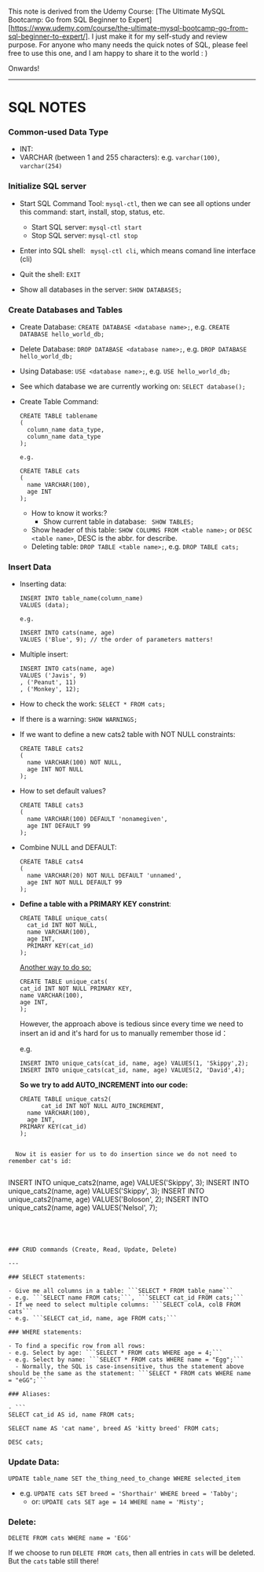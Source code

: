 This note is derived from the Udemy Course: [The Ultimate MySQL Bootcamp: Go from SQL Beginner to Expert][https://www.udemy.com/course/the-ultimate-mysql-bootcamp-go-from-sql-beginner-to-expert/]. I just make it for my self-study and review purpose. For anyone who many needs the quick notes of SQL, please feel free to use this one, and I am happy to share it to the world : )



Onwards! 

---





# SQL NOTES

### Common-used Data Type

- INT: 
- VARCHAR (between 1 and 255 characters): e.g. ``varchar(100)``, ``varchar(254)``

### Initialize SQL server

- Start SQL Command Tool: ``mysql-ctl``, then we can see all options under this command: start, install, stop, status, etc.

  - Start SQL server: ``mysql-ctl start``
  - Stop SQL server: ``mysql-ctl stop``
- Enter into SQL shell: `` mysql-ctl cli``, which means comand line interface (cli)
- Quit the shell: ``EXIT``
- Show all databases in the server: ``SHOW DATABASES;``

### Create Databases and Tables

- Create Database: ``CREATE DATABASE <database name>;``, e.g. ``CREATE DATABASE hello_world_db;``

- Delete Database: ``DROP DATABASE <database name>;``, e.g. ``DROP DATABASE hello_world_db;``

- Using Database: ``USE <database name>;``, e.g. ``USE hello_world_db;``

- See which database we are currently working on: ``SELECT database();``

- Create Table Command:

  ```
  CREATE TABLE tablename
  (
  	column_name data_type,
  	column_name data_type
  );
  
  e.g. 
  
  CREATE TABLE cats
  (
  	name VARCHAR(100),
  	age INT
  );
  ```
  - How to know it works:?
    - Show current table in database: `` SHOW TABLES;``
  - Show header of this table: ``SHOW COLUMNS FROM <table name>;`` or ``DESC <table name>``, DESC is the abbr. for describe.
  - Deleting table: ``DROP TABLE <table name>;``, e.g. ``DROP TABLE cats;``

### Insert Data

- Inserting data: 

  ```
  INSERT INTO table_name(column_name)
  VALUES (data);
  
  e.g. 
  
  INSERT INTO cats(name, age)
  VALUES ('Blue', 9); // the order of parameters matters!
  ```

- Multiple insert:

  ```
  INSERT INTO cats(name, age)
  VALUES ('Javis', 9)
  , ('Peanut', 11)
  , ('Monkey', 12);
  ```

- How to check the work: `SELECT * FROM cats;`

- If there is a warning: `SHOW WARNINGS;`

- If we want to define a new cats2 table with NOT NULL constraints:

  ```
  CREATE TABLE cats2
  (
    name VARCHAR(100) NOT NULL,
    age INT NOT NULL
  );
  ```

- How to set default values?  

  ```
  CREATE TABLE cats3
  (
  	name VARCHAR(100) DEFAULT 'nonamegiven',
  	age INT DEFAULT 99
  );
  ```

- Combine NULL and DEFAULT:

  ```
  CREATE TABLE cats4
  (
    name VARCHAR(20) NOT NULL DEFAULT 'unnamed',
    age INT NOT NULL DEFAULT 99
  );
  ```

- **Define a table with a PRIMARY KEY constrint**: 

  ```
  CREATE TABLE unique_cats(
  	cat_id INT NOT NULL, 
  	name VARCHAR(100),
  	age INT,
  	PRIMARY KEY(cat_id)
  );
	```
	
	<u>Another way to do so:</u> 
	
	```
  CREATE TABLE unique_cats(
  	cat_id INT NOT NULL PRIMARY KEY, 
  	name VARCHAR(100),
  	age INT,
	);
  ```
  However, the approach above is tedious since every time we need to insert an id and it's hard for us to manually remember those id：
  
  e.g.
  
  
  ```  
  INSERT INTO unique_cats(cat_id, name, age) VALUES(1, 'Skippy',2);
  INSERT INTO unique_cats(cat_id, name, age) VALUES(2, 'David',4);
  ```
  **So we try to add AUTO_INCREMENT into our code:**
  
  
  ```
  CREATE TABLE unique_cats2(
		cat_id INT NOT NULL AUTO_INCREMENT, 
  	name VARCHAR(100),
  	age INT,
  PRIMARY KEY(cat_id)
  );
```
  
  Now it is easier for us to do insertion since we do not need to remember cat's id:
  
  ```
  INSERT INTO unique_cats2(name, age) VALUES('Skippy', 3);
  INSERT INTO unique_cats2(name, age) VALUES('Skippy', 3);
  INSERT INTO unique_cats2(name, age) VALUES('Boloson', 2);
  INSERT INTO unique_cats2(name, age) VALUES('Nelsol', 7);
  ```
  



### CRUD commands (Create, Read, Update, Delete)

---

### SELECT statements:

- Give me all columns in a table: ```SELECT * FROM table_name```
  - e.g. ```SELECT name FROM cats;```, ```SELECT cat_id FROM cats;```
- If we need to select multiple columns: ```SELECT colA, colB FROM cats```
  - e.g. ```SELECT cat_id, name, age FROM cats;```

### WHERE statements: 

- To find a specific row from all rows: 
  - e.g. Select by age: ```SELECT * FROM cats WHERE age = 4;```
  - e.g. Select by name: ```SELECT * FROM cats WHERE name = "Egg";```
    - Normally, the SQL is case-insensitive, thus the statement above should be the same as the statement: ```SELECT * FROM cats WHERE name = "eGG";```

### Aliases:

- ```
  SELECT cat_id AS id, name FROM cats;
   
  SELECT name AS 'cat name', breed AS 'kitty breed' FROM cats;
   
  DESC cats;
  ```

### Update Data:

```UPDATE table_name SET the_thing_need_to_change WHERE selected_item```

- e.g. ```UPDATE cats SET breed = 'Shorthair' WHERE breed = 'Tabby';```
  - or: ```UPDATE cats SET age = 14 WHERE name = 'Misty';```

### Delete:

```DELETE FROM cats WHERE name = 'EGG'```

If we choose to run ```DELETE FROM cats```, then all entries in ```cats``` will be deleted. But the ```cats``` table still there! 

